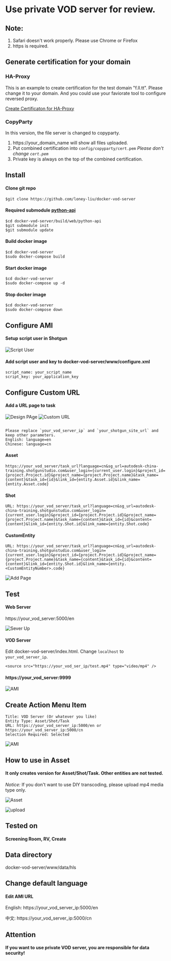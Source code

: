 # Use private VOD server for review.

## Note: 
1. Safari doesn't work properly. Please use Chrome or Firefox
2. https is required.

## Generate certification for your domain

### HA-Proxy
This is an example to create certification for the test domain "f.ll.tt". Please change it to your domain. And you could use your faviorate tool to configure reversed proxy.

[Create Certificaton for HA-Proxy](https://github.com/loney-liu/docker-vod-server/blob/master/proxy/certs/SelfSignedCACert.md)

### CopyParty
In this version, the file server is changed to copyparty. 
1. https://your_domain_name will show all files uploaded.
2. Put combined certification into `config/copyparty/cert.pem` *Please don't change `cert.pem`*
3. Private key is always on the top of the combined certification.

## Install

#### Clone git repo

```
$git clone https://github.com/loney-liu/docker-vod-server
```

#### Required submodule [python-api](https://github.com/shotgunsoftware/python-api)

```
$cd docker-vod-server/build/web/python-api
$git submodule init
$git submodule update
```

#### Build docker image

```
$cd docker-vod-server
$sudo docker-compose build
```

#### Start docker image

```
$cd docker-vod-server
$sudo docker-compose up -d
```

#### Stop docker image

```
$cd docker-vod-server
$sudo docker-compose down
```

## Configure AMI

#### Setup script user in Shotgun

![Script User](https://github.com/loney-liu/docker-vod-server/blob/master/demo/ScriptUser.jpg)

#### Add script user and key to docker-vod-server/www/configure.xml

```
script_name: your_script_name
script_key: your_application_key
```

## Configure Custom URL

#### Add a URL page to task

![Design PAge](https://github.com/loney-liu/docker-vod-server/blob/master/demo/DesignPage.jpg)
![Custom URL](https://github.com/loney-liu/docker-vod-server/blob/master/demo/CustomURL.jpg)

```

Please replace `your_vod_server_ip` and `your_shotgun_site_url` and keep other parameters.
English: language=en
Chinese: language=cn
```
#### Asset
`https://your_vod_server/task_url?language=cn&sg_url=autodesk-china-training.shotgunstudio.com&user_login={current_user.login}&project_id={project.Project.id}&project_name={project.Project.name}&task_name={content}&task_id={id}&link_id={entity.Asset.id}&link_name={entity.Asset.code}`

#### Shot
`URL: https://your_vod_server/task_url?language=cn&sg_url=autodesk-china-training.shotgunstudio.com&user_login={current_user.login}&project_id={project.Project.id}&project_name={project.Project.name}&task_name={content}&task_id={id}&content={content}&link_id={entity.Shot.id}&link_name={entity.Shot.code}`


#### CustomEntity<Number>
`URL: https://your_vod_server/task_url?language=cn&sg_url=autodesk-china-training.shotgunstudio.com&user_login={current_user.login}&project_id={project.Project.id}&project_name={project.Project.name}&task_name={content}&task_id={id}&content={content}&link_id={entity.Shot.id}&link_name={entity.<CustomEntityNumber>.code}`


![Add Page](https://github.com/loney-liu/docker-vod-server/blob/master/demo/AddPage.jpg)

## Test 

#### Web Server

https://your_vod_server:5000/en

![Sever Up](https://github.com/loney-liu/docker-vod-server/blob/master/demo/Server_is_up.jpg)


#### VOD Server

Edit docker-vod-server/index.html. Change `localhost` to `your_vod_server_ip`.

```
<source src="https://your_vod_ser_ip/test.mp4" type="video/mp4" />
```

#### https://your_vod_server:9999

![AMI](https://github.com/loney-liu/docker-vod-server/blob/master/demo/Live_Streaming.jpg)

## Create Action Menu Item

```
Title: VOD Server (Or whatever you like)
Entity Type: Asset/Shot/Task
URL: https://your_vod_server_ip:5000/en or https://your_vod_server_ip:5000/cn 
Selection Required: Selected
```

![AMI](https://github.com/loney-liu/docker-vod-server/blob/master/demo/Action_Menu_Items.jpg)

## How to use in Asset

#### It only creates version for Asset/Shot/Task. Other entities are not tested.

*Notice:* If you don't want to use DIY transcoding, please upload mp4 media type only.

![Asset](https://github.com/loney-liu/docker-vod-server/blob/master/demo/Asset.jpg)

![upload](https://github.com/loney-liu/docker-vod-server/blob/master/demo/Uploader.jpg)

## Tested on

#### Screening Room, RV, Create

## Data directory

docker-vod-server/www/data/hls

## Change default language

#### Edit AMI URL

English: https://your_vod_server_ip:5000/en

中文: https://your_vod_server_ip:5000/cn

## Attention

#### If you want to use private VOD server, you are responsible for data security!
